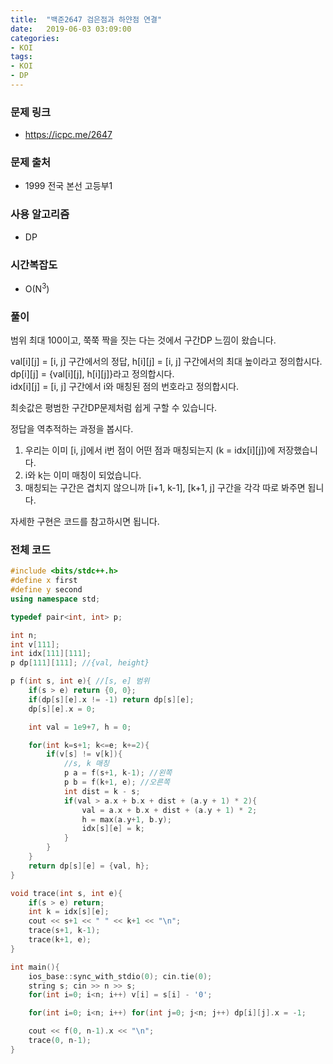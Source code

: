 ```yaml
---
title:  "백준2647 검은점과 하얀점 연결"
date:   2019-06-03 03:09:00
categories:
- KOI
tags:
- KOI
- DP
---
```


### 문제 링크
* https://icpc.me/2647

### 문제 출처
* 1999 전국 본선 고등부1

### 사용 알고리즘
* DP

### 시간복잡도
* O(N<sup>3</sup>)

### 풀이
범위 최대 100이고, 쭉쭉 짝을 짓는 다는 것에서 구간DP 느낌이 왔습니다.

val[i][j] = [i, j] 구간에서의 정답, h[i][j] = [i, j] 구간에서의 최대 높이라고 정의합시다.<br>
dp[i][j] = {val[i][j], h[i][j]}라고 정의합시다.<br>
idx[i][j] = [i, j] 구간에서 i와 매칭된 점의 번호라고 정의합시다.

최솟값은 평범한 구간DP문제처럼 쉽게 구할 수 있습니다.

정답을 역추적하는 과정을 봅시다.
1. 우리는 이미 [i, j]에서 i번 점이 어떤 점과 매칭되는지 (k = idx[i][j])에 저장했습니다.
2. i와 k는 이미 매칭이 되었습니다.
3. 매칭되는 구간은 겹치지 않으니까 [i+1, k-1], [k+1, j] 구간을 각각 따로 봐주면 됩니다.

자세한 구현은 코드를 참고하시면 됩니다.

### 전체 코드
```cpp
#include <bits/stdc++.h>
#define x first
#define y second
using namespace std;

typedef pair<int, int> p;

int n;
int v[111];
int idx[111][111];
p dp[111][111]; //{val, height}

p f(int s, int e){ //[s, e] 범위
	if(s > e) return {0, 0};
	if(dp[s][e].x != -1) return dp[s][e];
	dp[s][e].x = 0;

	int val = 1e9+7, h = 0;

	for(int k=s+1; k<=e; k+=2){
		if(v[s] != v[k]){
			//s, k 매칭
			p a = f(s+1, k-1); //왼쪽
			p b = f(k+1, e); //오른쪽
			int dist = k - s;
			if(val > a.x + b.x + dist + (a.y + 1) * 2){
				val = a.x + b.x + dist + (a.y + 1) * 2;
				h = max(a.y+1, b.y);
				idx[s][e] = k;
			}
		}
	}
	return dp[s][e] = {val, h};
}

void trace(int s, int e){
	if(s > e) return;
	int k = idx[s][e];
	cout << s+1 << " " << k+1 << "\n";
	trace(s+1, k-1);
	trace(k+1, e);
}

int main(){
	ios_base::sync_with_stdio(0); cin.tie(0);
	string s; cin >> n >> s;
	for(int i=0; i<n; i++) v[i] = s[i] - '0';

	for(int i=0; i<n; i++) for(int j=0; j<n; j++) dp[i][j].x = -1;

	cout << f(0, n-1).x << "\n";
	trace(0, n-1);
}
```
